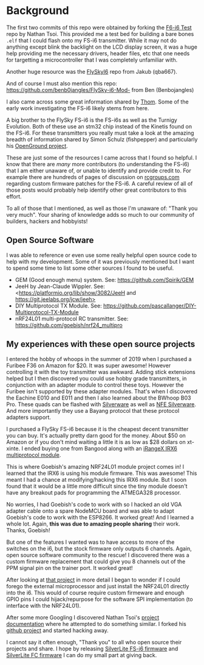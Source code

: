 # Background

The first two commits of this repo were obtained by forking the [F6-i6 Test](https://github.com/nathantsoi/fs-i6-test) repo by Nathan Tsoi.
This provided me a test bed for building a bare bones `.elf` that I could flash onto my FS-i6 transmitter. While it may not do anything 
except blink the backlight on the LCD display screen, it was a huge help providing me the necessary drivers, header files, etc that one
needs for targetting a microcontroller that I was completely unfamiliar with.

Another huge resource was the [FlySkyI6](https://github.com/qba667/FlySkyI6) repo from Jakub (qba667). 

And of course I must also mention this repo: <https://github.com/benb0jangles/FlySky-i6-Mod-> from Ben (Benbojangles)

I also came across some great information shared by [Thom](https://basejunction.wordpress.com/). Some of the early work investigating
the FS-i6 likely stems from here.

A big brother to the FlySky FS-i6 is the FS-i6s as well as the Turnigy Evolution. Both of these use an stm32 chip instead of the Kinetis
found on the FS-i6. For these transmitters you really must take a look at the amazing breadth of information shared by Simon Schulz (fishpepper)
and particularly his [OpenGround project](https://fishpepper.de/projects/openground/).

These are just some of the resources I came across that I found so helpful. I know that there are *many* more contributors (to understanding
the FS-i6) that I am either unaware of, or unable to identify and provide credit to. For example there are hundreds of pages of discussion
on [rcgroups.com](https://www.rcgroups.com/forums/showthread.php?2486545-FlySky-FS-i6-8-channels-firmware-patch%21) regarding custom firmware
patches for the FS-i6. A careful review of all of those posts would probably help identify other great contributors to this effort.

To all of those that I mentioned, as well as those I'm unaware of: "Thank you very much". Your sharing of knowledge adds so much to
our community of builders, hackers and hobbyists!

## Open Source Software

I was able to reference or even use some really helpful open source code to help with my development. Some of it was previously mentioned but I want to
spend some time to list some other sources I found to be useful.

* GEM (Good enough menu) system. See: <https://github.com/Spirik/GEM>
* JeeH by Jean-Claude Wippler. See: <https://platformio.org/lib/show/3082/JeeH and https://git.jeelabs.org/jcw/jeeh>
* DIY Multiprotocol TX Module. See: <https://github.com/pascallanger/DIY-Multiprotocol-TX-Module>
* nRF24L01 multi-protocol RC transmitter. See: <https://github.com/goebish/nrf24_multipro>

## My experiences with these open source projects

I entered the hobby of whoops in the summer of 2019 when I purchased a Furibee F36 on Amazon for $20. It was super awesome! However controlling
it with the toy transmitter was awkward. Adding stick extensions helped but I then discovered you could use hobby grade transmitters, in
conjunction with an adapter module to control these toys. However the Furibee isn't supported by these adapter modules. That's when I
discovered the Eachine E010 and E011 and then I also learned about the BWhoop B03 Pro. These quads can be flashed with [Silverware](https://github.com/silver13/BoldClash-BWHOOP-B-03) as well as [NFE Silverware](https://github.com/NotFastEnuf/NFE_Silverware). And more importantly they use a Bayang protocol
that these protocol adapters support.

I purchased a FlySky FS-i6 because it is the cheapest decent transmitter you can buy. It's actually pretty darn good for the money. About $50 on Amazon or
if you don't mind waiting a little it is as low as $28 dollars on xt-xinte. I ended buying one from Bangood along with an [iRangeX IRX6 multiprotocol module](https://www.banggood.com/IRangeX-iRX6-Multiprotocol-TX-Module-for-Flysky-FS-i6-i6x-Transmitter-p-1161199.html).

This is where Goebish's amazing NRF24L01 module project comes in! I learned that the IRX6 is using his module firmware. This was awesome!
This meant I had a chance at modifying/hacking this IRX6 module. But I soon found that it would be a little more difficult since the tiny module
doesn't have any breakout pads for programming the ATMEGA328 processor.

No worries, I had Goebish's code to work with so I hacked an old VGA adapter cable onto a spare NodeMCU board and was able to adapt Goebish's code to work with the ESP8266.
It worked great! And I learned a whole lot. Again, **this was due to amazing people sharing** their work. Thanks, Goebish!

But one of the features I wanted was to have access to more of the switches on the i6, but the stock firmware only outputs 6 channels. Again, open source software community to the rescue! I discovered there was a custom firmware replacement that could give you 8 channels out of the PPM signal pin on the trainer port. It worked great!

After looking at [that project](https://github.com/qba667/FlySkyI6>) in more detail I began to wonder if I could forego the external microprocessor and just
install the NRF24L01 directly into the i6. This would of course require custom firmeware and enough GPIO pins I could hijack/repurpose for the software SPI
implementation (to interface with the NRF24L01).

After some more Googling I discovered Nathan Tsoi's [project documentation](https://nathan.vertile.com/blog/2016/07/09/flysky-i6-radio-setup-and-hacking-guide/) where he attempted to do something similar. I forked his [github project](https://github.com/nathantsoi/fs-i6-test) and started hacking away.

I cannot say it often enough, "Thank you" to all who open source their projects and share. I hope by releasing [SilverLite FS-i6 firmware](https://github.com/sakitume/SilverLite-FS-i6) and [SilverLite FC firmware](https://github.com/sakitume/SilverLite-FC) I can do my small part at giving back.